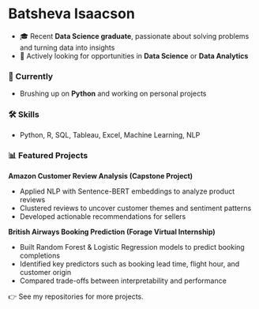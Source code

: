 # Batsheva Isaacson

- 🎓 Recent **Data Science graduate**, passionate about solving problems and turning data into insights
- 💼 Actively looking for opportunities in **Data Science** or **Data Analytics** 

### 🌱 Currently
- Brushing up on **Python** and working on personal projects
  
### 🛠️ Skills
- Python, R, SQL, Tableau, Excel, Machine Learning, NLP

### 📊 Featured Projects
**Amazon Customer Review Analysis (Capstone Project)**  
- Applied NLP with Sentence-BERT embeddings to analyze product reviews  
- Clustered reviews to uncover customer themes and sentiment patterns
- Developed actionable recommendations for sellers

**British Airways Booking Prediction (Forage Virtual Internship)**  
- Built Random Forest & Logistic Regression models to predict booking completions  
- Identified key predictors such as booking lead time, flight hour, and customer origin  
- Compared trade-offs between interpretability and performance  

👉 See my repositories for more projects. 

